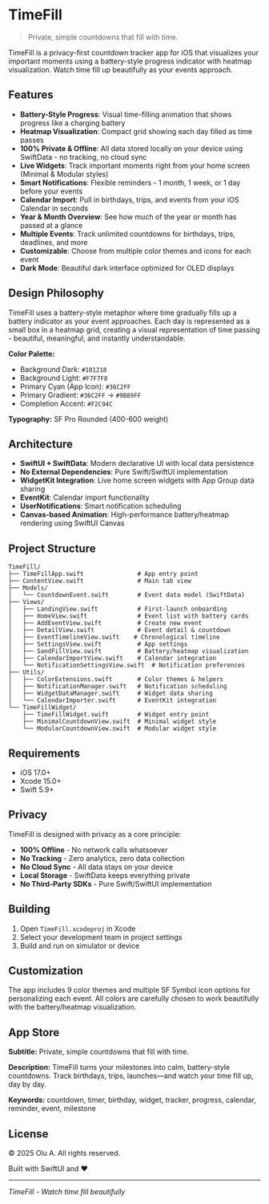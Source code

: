 # TimeFill

> Private, simple countdowns that fill with time.

TimeFill is a privacy-first countdown tracker app for iOS that visualizes your important moments using a battery-style progress indicator with heatmap visualization. Watch time fill up beautifully as your events approach.

## Features

- **Battery-Style Progress**: Visual time-filling animation that shows progress like a charging battery
- **Heatmap Visualization**: Compact grid showing each day filled as time passes
- **100% Private & Offline**: All data stored locally on your device using SwiftData - no tracking, no cloud sync
- **Live Widgets**: Track important moments right from your home screen (Minimal & Modular styles)
- **Smart Notifications**: Flexible reminders - 1 month, 1 week, or 1 day before your events
- **Calendar Import**: Pull in birthdays, trips, and events from your iOS Calendar in seconds
- **Year & Month Overview**: See how much of the year or month has passed at a glance
- **Multiple Events**: Track unlimited countdowns for birthdays, trips, deadlines, and more
- **Customizable**: Choose from multiple color themes and icons for each event
- **Dark Mode**: Beautiful dark interface optimized for OLED displays

## Design Philosophy

TimeFill uses a battery-style metaphor where time gradually fills up a battery indicator as your event approaches. Each day is represented as a small box in a heatmap grid, creating a visual representation of time passing - beautiful, meaningful, and instantly understandable.

**Color Palette:**
- Background Dark: `#101218`
- Background Light: `#F7F7F8`
- Primary Cyan (App Icon): `#36C2FF`
- Primary Gradient: `#36C2FF` → `#9B89FF`
- Completion Accent: `#F2C94C`

**Typography:** SF Pro Rounded (400-600 weight)

## Architecture

- **SwiftUI + SwiftData**: Modern declarative UI with local data persistence
- **No External Dependencies**: Pure Swift/SwiftUI implementation
- **WidgetKit Integration**: Live home screen widgets with App Group data sharing
- **EventKit**: Calendar import functionality
- **UserNotifications**: Smart notification scheduling
- **Canvas-based Animation**: High-performance battery/heatmap rendering using SwiftUI Canvas

## Project Structure

```
TimeFill/
├── TimeFillApp.swift               # App entry point
├── ContentView.swift               # Main tab view
├── Models/
│   └── CountdownEvent.swift        # Event data model (SwiftData)
├── Views/
│   ├── LandingView.swift           # First-launch onboarding
│   ├── HomeView.swift              # Event list with battery cards
│   ├── AddEventView.swift          # Create new event
│   ├── DetailView.swift            # Event detail & countdown
│   ├── EventTimelineView.swift    # Chronological timeline
│   ├── SettingsView.swift          # App settings
│   ├── SandFillView.swift          # Battery/heatmap visualization
│   ├── CalendarImportView.swift    # Calendar integration
│   └── NotificationSettingsView.swift  # Notification preferences
├── Utils/
│   ├── ColorExtensions.swift       # Color themes & helpers
│   ├── NotificationManager.swift   # Notification scheduling
│   ├── WidgetDataManager.swift     # Widget data sharing
│   └── CalendarImporter.swift      # EventKit integration
└── TimeFillWidget/
    ├── TimeFillWidget.swift        # Widget entry point
    ├── MinimalCountdownView.swift  # Minimal widget style
    └── ModularCountdownView.swift  # Modular widget style
```

## Requirements

- iOS 17.0+
- Xcode 15.0+
- Swift 5.9+

## Privacy

TimeFill is designed with privacy as a core principle:
- **100% Offline** - No network calls whatsoever
- **No Tracking** - Zero analytics, zero data collection
- **No Cloud Sync** - All data stays on your device
- **Local Storage** - SwiftData keeps everything private
- **No Third-Party SDKs** - Pure Swift/SwiftUI implementation

## Building

1. Open `TimeFill.xcodeproj` in Xcode
2. Select your development team in project settings
3. Build and run on simulator or device

## Customization

The app includes 9 color themes and multiple SF Symbol icon options for personalizing each event. All colors are carefully chosen to work beautifully with the battery/heatmap visualization.

## App Store

**Subtitle:** Private, simple countdowns that fill with time.

**Description:** TimeFill turns your milestones into calm, battery-style countdowns. Track birthdays, trips, launches—and watch your time fill up, day by day.

**Keywords:** countdown, timer, birthday, widget, tracker, progress, calendar, reminder, event, milestone

## License

© 2025 Olu A. All rights reserved.

Built with SwiftUI and ❤️

---

*TimeFill - Watch time fill beautifully*
